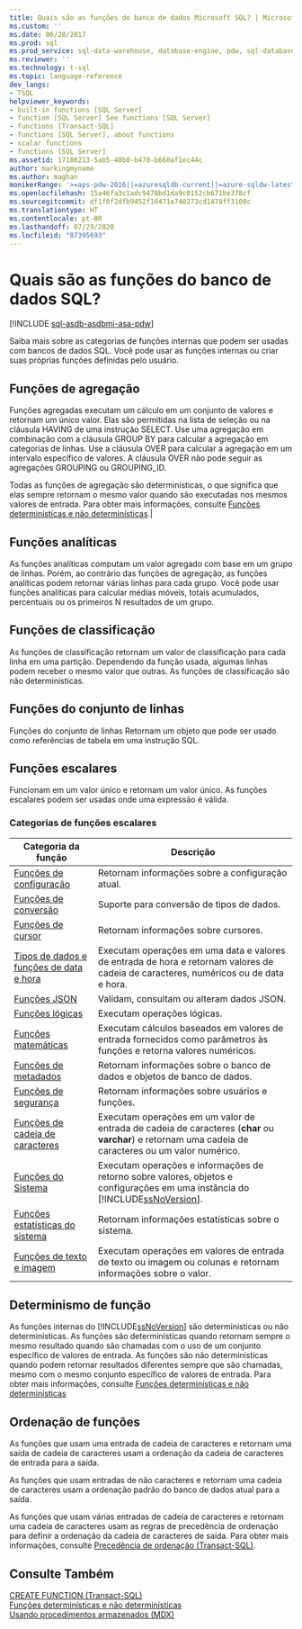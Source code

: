 ```yaml
---
title: Quais são as funções do banco de dados Microsoft SQL? | Microsoft Docs
ms.custom: ''
ms.date: 06/28/2017
ms.prod: sql
ms.prod_service: sql-data-warehouse, database-engine, pdw, sql-database
ms.reviewer: ''
ms.technology: t-sql
ms.topic: language-reference
dev_langs:
- TSQL
helpviewer_keywords:
- built-in functions [SQL Server]
- function [SQL Server] See functions [SQL Server]
- functions [Transact-SQL]
- functions [SQL Server], about functions
- scalar functions
- functions [SQL Server]
ms.assetid: 17186213-5ab5-40b0-b470-b660af1ec44c
author: markingmyname
ms.author: maghan
monikerRange: '>=aps-pdw-2016||=azuresqldb-current||=azure-sqldw-latest||>=sql-server-2016||=sqlallproducts-allversions||>=sql-server-linux-2017||=azuresqldb-mi-current'
ms.openlocfilehash: 15a46fa3c1adc9478bd1da9c0152cb671be378cf
ms.sourcegitcommit: df1f0f2dfb9452f16471e740273cd1478ff3100c
ms.translationtype: HT
ms.contentlocale: pt-BR
ms.lasthandoff: 07/29/2020
ms.locfileid: "87395693"
---
```

# <a name="what-are-the-sql-database-functions"></a>Quais são as funções do banco de dados SQL?
[!INCLUDE [sql-asdb-asdbmi-asa-pdw](../../includes/applies-to-version/sql-asdb-asdbmi-asa-pdw.md)]

Saiba mais sobre as categorias de funções internas que podem ser usadas com bancos de dados SQL. Você pode usar as funções internas ou criar suas próprias funções definidas pelo usuário.
  
## <a name="aggregate-functions"></a>Funções de agregação

Funções agregadas executam um cálculo em um conjunto de valores e retornam um único valor. Elas são permitidas na lista de seleção ou na cláusula HAVING de uma instrução SELECT. Use uma agregação em combinação com a cláusula GROUP BY para calcular a agregação em categorias de linhas. Use a cláusula OVER para calcular a agregação em um intervalo específico de valores. A cláusula OVER não pode seguir as agregações GROUPING ou GROUPING_ID.

Todas as funções de agregação são determinísticas, o que significa que elas sempre retornam o mesmo valor quando são executadas nos mesmos valores de entrada. Para obter mais informações, consulte [Funções determinísticas e não determinísticas](../../relational-databases/user-defined-functions/deterministic-and-nondeterministic-functions.md).|

## <a name="analytic-functions"></a>Funções analíticas
As funções analíticas computam um valor agregado com base em um grupo de linhas. Porém, ao contrário das funções de agregação, as funções analíticas podem retornar várias linhas para cada grupo. Você pode usar funções analíticas para calcular médias móveis, totais acumulados, percentuais ou os primeiros N resultados de um grupo.

## <a name="ranking-functions"></a>Funções de classificação
As funções de classificação retornam um valor de classificação para cada linha em uma partição. Dependendo da função usada, algumas linhas podem receber o mesmo valor que outras. As funções de classificação são não determinísticas.

## <a name="rowset-functions"></a>Funções do conjunto de linhas
Funções do conjunto de linhas Retornam um objeto que pode ser usado como referências de tabela em uma instrução SQL.

## <a name="scalar-functions"></a>Funções escalares
Funcionam em um valor único e retornam um valor único. As funções escalares podem ser usadas onde uma expressão é válida.

### <a name="categories-of-scalar-functions"></a>Categorias de funções escalares
  
|Categoria da função|Descrição|  
|-----------------------|-----------------|  
|[Funções de configuração](configuration-functions-transact-sql.md)|Retornam informações sobre a configuração atual.|  
|[Funções de conversão](conversion-functions-transact-sql.md)|Suporte para conversão de tipos de dados.|  
|[Funções de cursor](cursor-functions-transact-sql.md)|Retornam informações sobre cursores.|  
|[Tipos de dados e funções de data e hora](date-and-time-data-types-and-functions-transact-sql.md)|Executam operações em uma data e valores de entrada de hora e retornam valores de cadeia de caracteres, numéricos ou de data e hora.|  
|[Funções JSON](json-functions-transact-sql.md)|Validam, consultam ou alteram dados JSON.|  
|[Funções lógicas](logical-functions-choose-transact-sql.md)|Executam operações lógicas.|  
|[Funções matemáticas](mathematical-functions-transact-sql.md)|Executam cálculos baseados em valores de entrada fornecidos como parâmetros às funções e retorna valores numéricos.|  
|[Funções de metadados](metadata-functions-transact-sql.md)|Retornam informações sobre o banco de dados e objetos de banco de dados.|  
|[Funções de segurança](security-functions-transact-sql.md)|Retornam informações sobre usuários e funções.|  
|[Funções de cadeia de caracteres](string-functions-transact-sql.md)|Executam operações em um valor de entrada de cadeia de caracteres (**char** ou **varchar**) e retornam uma cadeia de caracteres ou um valor numérico.|  
|[Funções do Sistema](../../relational-databases/system-functions/system-functions-category-transact-sql.md)|Executam operações e informações de retorno sobre valores, objetos e configurações em uma instância do [!INCLUDE[ssNoVersion](../../includes/ssnoversion-md.md)].|  
|[Funções estatísticas do sistema](system-statistical-functions-transact-sql.md)|Retornam informações estatísticas sobre o sistema.|  
|[Funções de texto e imagem](https://msdn.microsoft.com/library/b9c70488-1bf5-4068-a003-e548ccbc5199)|Executam operações em valores de entrada de texto ou imagem ou colunas e retornam informações sobre o valor.|  
  
## <a name="function-determinism"></a>Determinismo de função  
 As funções internas do [!INCLUDE[ssNoVersion](../../includes/ssnoversion-md.md)] são determinísticas ou não determinísticas. As funções são determinísticas quando retornam sempre o mesmo resultado quando são chamadas com o uso de um conjunto específico de valores de entrada. As funções são não determinísticas quando podem retornar resultados diferentes sempre que são chamadas, mesmo com o mesmo conjunto específico de valores de entrada. Para obter mais informações, consulte [Funções determinísticas e não determinísticas](../../relational-databases/user-defined-functions/deterministic-and-nondeterministic-functions.md)  
  
## <a name="function-collation"></a>Ordenação de funções  
 As funções que usam uma entrada de cadeia de caracteres e retornam uma saída de cadeia de caracteres usam a ordenação da cadeia de caracteres de entrada para a saída.  
  
 As funções que usam entradas de não caracteres e retornam uma cadeia de caracteres usam a ordenação padrão do banco de dados atual para a saída.  
  
 As funções que usam várias entradas de cadeia de caracteres e retornam uma cadeia de caracteres usam as regras de precedência de ordenação para definir a ordenação da cadeia de caracteres de saída. Para obter mais informações, consulte [Precedência de ordenação &#40;Transact-SQL&#41;](../../t-sql/statements/collation-precedence-transact-sql.md).  
  
## <a name="see-also"></a>Consulte Também  
 [CREATE FUNCTION &#40;Transact-SQL&#41;](../../t-sql/statements/create-function-transact-sql.md)   
 [Funções determinísticas e não determinísticas](../../relational-databases/user-defined-functions/deterministic-and-nondeterministic-functions.md)   
 [Usando procedimentos armazenados &#40;MDX&#41;](../../mdx/using-stored-procedures-mdx.md)  
  
  
